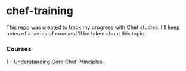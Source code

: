 # chef-training

This repo was created to track my progress with Chef studies. I'll keep notes of a series of courses I'll be taken about this topic.


### Courses

1 - [Understanding Core Chef Principles](courses/getting-started-with-chef-fluency.md)
